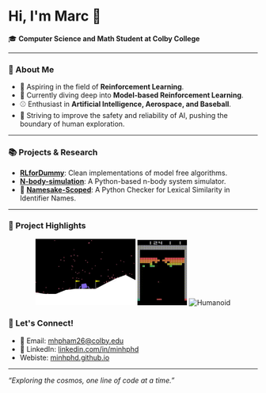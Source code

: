 # Hi, I'm Marc 👋

🎓 **Computer Science and Math Student at Colby College**

---

### 🌌 About Me
- 🚀 Aspiring in the field of **Reinforcement Learning**.
- 🔭 Currently diving deep into **Model-based Reinforcement Learning**.
- ⚾️ Enthusiast in **Artificial Intelligence, Aerospace, and Baseball**.
- 🌟 Striving to improve the safety and reliability of AI, pushing the boundary of human exploration.

---

### 📚 Projects & Research
- **[RLforDummy](https://github.com/minhphd/RLforDummy)**: Clean implementations of model free algorithms.
- **[N-body-simulation](https://github.com/minhphd/N-body-simulation)**: A Python-based n-body system simulator.
- 🌠 **[Namesake-Scoped](https://github.com/minhphd/Namesake-Scoped)**: A Python Checker for Lexical Similarity in Identifier Names.

---

### 🎥 Project Highlights
<div align="center">
  <img src="https://github.com/minhphd/RLforDummy/blob/main/media/ppo.gif" alt="PPO LunarLander" width="40%"/>
  <img src="https://github.com/minhphd/RLforDummy/blob/main/media/breakout.gif" alt="Breakout" width="20%"/>
  <img src="https://github.com/minhphd/RLforDummy/blob/main/media/humanoid.gif" alt="Humanoid" width="28%"/>
</div>

### 📣 Let's Connect!
- 📧 Email: [mhpham26@colby.edu](mailto:mhpham26@colby.edu)
- 🔗 LinkedIn: [linkedin.com/in/minhphd](https://www.linkedin.com/in/minhphd)
- Webiste: [minhphd.github.io](https://minhphd.github.io)
---


*“Exploring the cosmos, one line of code at a time.”*

